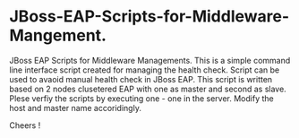 # JBoss-EAP-Scripts-for-Middleware-Mangement.
JBoss EAP Scripts for Middleware Managements.
This is a simple command line interface script created for managing the health check.
Script can be used to avaoid manual health check in JBoss EAP. This script is written based on 2 nodes clusetered EAP with one as master and second as slave.
Plese verfiy the scripts by executing one - one in the server.
Modify the host and master name accoridingly.

Cheers !

